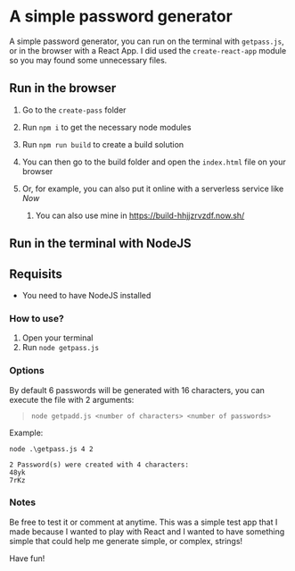 # A simple password generator

A simple password generator, you can run on the terminal with `getpass.js`, or in the browser with a React App.
I did used the `create-react-app` module so you may found some unnecessary files.

## Run in the browser

1. Go to the `create-pass` folder
1. Run `npm i` to get the necessary node modules
1. Run `npm run build` to create a build solution
1. You can then go to the build folder and open the `index.html` file on your browser
1. Or, for example, you can also put it online with a serverless service like _Now_

   1. You can also use mine in https://build-hhjjzrvzdf.now.sh/

## Run in the terminal with NodeJS

## Requisits

- You need to have NodeJS installed

### How to use?

1. Open your terminal
1. Run `node getpass.js`

### Options

By default 6 passwords will be generated with 16 characters, you can execute the file with 2 arguments:

> `node getpadd.js <number of characters> <number of passwords>`

Example:

```shell
node .\getpass.js 4 2

2 Password(s) were created with 4 characters:
48yk
7rKz
```

### Notes

Be free to test it or comment at anytime. This was a simple test app that I made because I wanted to play with React and I wanted to have something simple that could help me generate simple, or complex, strings!

Have fun!
